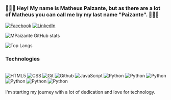### 🚀🚀🚀 Hey! My name is Matheus Paizante, but as there are a lot of Matheus you can call me by my last name "Paizante". 🚀🚀🚀

[![Facebook](https://img.shields.io/badge/Facebook-1877F2?style=for-the-badge&logo=facebook&logoColor=white)](https://www.facebook.com/Paizante/)
[![LinkedIn](https://img.shields.io/badge/LinkedIn-0077B5?style=for-the-badge&logo=linkedin&logoColor=white)](https://www.linkedin.com/in/matheus-paizante-174a35112/)


![MPaizante GitHub stats](https://github-readme-stats.vercel.app/api?username=MPaizante&show_icons=true&theme=radical)


![Top Langs](https://github-readme-stats.vercel.app/api/top-langs/?username=MPaizante&exclude_repo=github-readme-stats,anuraghazra.github.io)






### Technologies

<div style="display: inline_block"><br/>
<img aling="center" alt="HTML5" src="https://img.shields.io/badge/HTML5-E34F26?style=for-the-badge&logo=html5&logoColor=white">
<img aling="center" alt="CSS" src="https://img.shields.io/badge/CSS3-1572B6?style=for-the-badge&logo=css3&logoColor=white">
<img aling="center" alt="Git" src="https://img.shields.io/badge/GIT-E44C30?style=for-the-badge&logo=git&logoColor=white">
<img aling="center" alt="Github" src="https://img.shields.io/badge/GitHub-100000?style=for-the-badge&logo=github&logoColor=white">
<img aling="center" alt="JavaScript" src="https://img.shields.io/badge/JavaScript-F7DF1E?style=for-the-badge&logo=javascript&logoColor=black">
<img aling="center" alt="Python" src="https://img.shields.io/badge/Python-14354C?style=for-the-badge&logo=python&logoColor=white">  
<img aling="center" alt="Python" src="https://img.shields.io/badge/Node.js-43853D?style=for-the-badge&logo=node.js&logoColor=white"> 
<img aling="center" alt="Python" src="https://img.shields.io/badge/Java-ED8B00?style=for-the-badge&logo=openjdk&logoColor=white"> 
<img aling="center" alt="Python" src="https://img.shields.io/badge/React-20232A?style=for-the-badge&logo=react&logoColor=61DAFB">  
<img aling="center" alt="Python" src="https://img.shields.io/badge/Bootstrap-563D7C?style=for-the-badge&logo=bootstrap&logoColor=white">  
<img aling="center" alt="Python" src="https://img.shields.io/badge/MySQL-00000F?style=for-the-badge&logo=mysql&logoColor=white"> 


 

</div><br/>
I'm starting my journey with a lot of dedication and love for technology.
